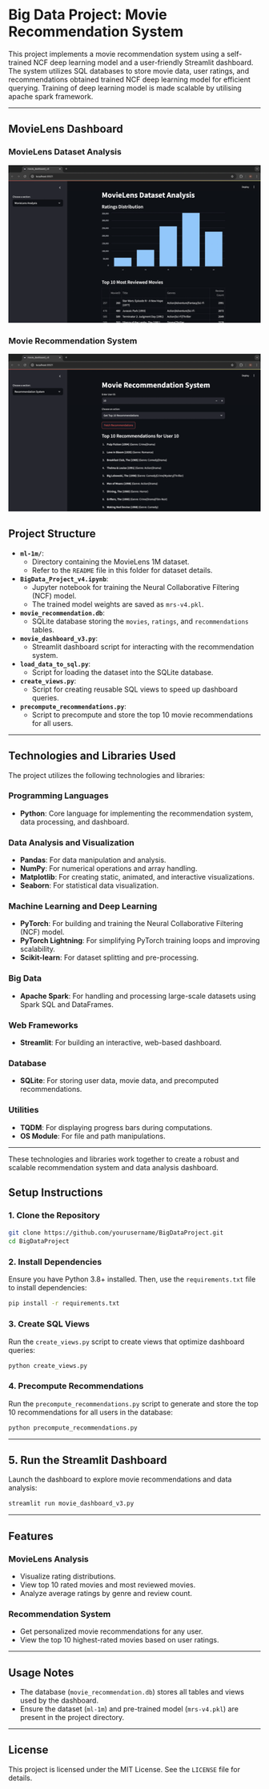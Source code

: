 # **Big Data Project: Movie Recommendation System**

This project implements a movie recommendation system using a self-trained NCF deep learning model and a user-friendly Streamlit dashboard. The system utilizes SQL databases to store movie data, user ratings, and recommendations obtained trained NCF deep learning model for efficient querying.
Training of deep learning model is made scalable by utilising apache spark framework.

---
## MovieLens Dashboard

### MovieLens Dataset Analysis
![MovieLens Dataset Analysis](images/movielens_analysis.png)

### Movie Recommendation System
![Movie Recommendation System](images/recommendation_system.png)

## **Project Structure**

- **`ml-1m/`**:
  - Directory containing the MovieLens 1M dataset.
  - Refer to the `README` file in this folder for dataset details.
- **`BigData_Project_v4.ipynb`**:
  - Jupyter notebook for training the Neural Collaborative Filtering (NCF) model.
  - The trained model weights are saved as `mrs-v4.pkl`.
- **`movie_recommendation.db`**:
  - SQLite database storing the `movies`, `ratings`, and `recommendations` tables.
- **`movie_dashboard_v3.py`**:
  - Streamlit dashboard script for interacting with the recommendation system.
- **`load_data_to_sql.py`**:
  - Script for loading the dataset into the SQLite database.
- **`create_views.py`**:
  - Script for creating reusable SQL views to speed up dashboard queries.
- **`precompute_recommendations.py`**:
  - Script to precompute and store the top 10 movie recommendations for all users.

---
## **Technologies and Libraries Used**

The project utilizes the following technologies and libraries:

### **Programming Languages**
- **Python**: Core language for implementing the recommendation system, data processing, and dashboard.

### **Data Analysis and Visualization**
- **Pandas**: For data manipulation and analysis.
- **NumPy**: For numerical operations and array handling.
- **Matplotlib**: For creating static, animated, and interactive visualizations.
- **Seaborn**: For statistical data visualization.

### **Machine Learning and Deep Learning**
- **PyTorch**: For building and training the Neural Collaborative Filtering (NCF) model.
- **PyTorch Lightning**: For simplifying PyTorch training loops and improving scalability.
- **Scikit-learn**: For dataset splitting and pre-processing.

### **Big Data**
- **Apache Spark**: For handling and processing large-scale datasets using Spark SQL and DataFrames.

### **Web Frameworks**
- **Streamlit**: For building an interactive, web-based dashboard.

### **Database**
- **SQLite**: For storing user data, movie data, and precomputed recommendations.

### **Utilities**
- **TQDM**: For displaying progress bars during computations.
- **OS Module**: For file and path manipulations.

---

These technologies and libraries work together to create a robust and scalable recommendation system and data analysis dashboard.

## **Setup Instructions**

### **1. Clone the Repository**
```bash
git clone https://github.com/yourusername/BigDataProject.git
cd BigDataProject
```
### **2. Install Dependencies**
Ensure you have Python 3.8+ installed. Then, use the `requirements.txt` file to install dependencies:

```bash
pip install -r requirements.txt
```
### **3. Create SQL Views**
Run the `create_views.py` script to create views that optimize dashboard queries:

```bash
python create_views.py
```
### **4. Precompute Recommendations**
Run the `precompute_recommendations.py` script to generate and store the top 10 recommendations for all users in the database:
```bash
python precompute_recommendations.py
```
---

## **5. Run the Streamlit Dashboard**
Launch the dashboard to explore movie recommendations and data analysis:
```bash
streamlit run movie_dashboard_v3.py
```
---

## **Features**

### **MovieLens Analysis**
- Visualize rating distributions.
- View top 10 rated movies and most reviewed movies.
- Analyze average ratings by genre and review count.

### **Recommendation System**
- Get personalized movie recommendations for any user.
- View the top 10 highest-rated movies based on user ratings.

---

## **Usage Notes**
- The database (`movie_recommendation.db`) stores all tables and views used by the dashboard.
- Ensure the dataset (`ml-1m`) and pre-trained model (`mrs-v4.pkl`) are present in the project directory.

---

## **License**
This project is licensed under the MIT License. See the `LICENSE` file for details.


